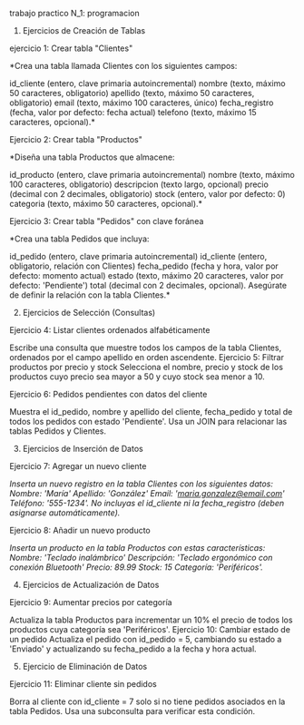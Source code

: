 trabajo practico N_1: programacion 

1. Ejercicios de Creación de Tablas

ejercicio 1: Crear tabla "Clientes"

*Crea una tabla llamada Clientes con los siguientes campos:

id_cliente (entero, clave primaria autoincremental)
nombre (texto, máximo 50 caracteres, obligatorio)
apellido (texto, máximo 50 caracteres, obligatorio)
email (texto, máximo 100 caracteres, único)
fecha_registro (fecha, valor por defecto: fecha actual)
telefono (texto, máximo 15 caracteres, opcional).*

Ejercicio 2: Crear tabla "Productos"

*Diseña una tabla Productos que almacene:

id_producto (entero, clave primaria autoincremental)
nombre (texto, máximo 100 caracteres, obligatorio)
descripcion (texto largo, opcional)
precio (decimal con 2 decimales, obligatorio)
stock (entero, valor por defecto: 0)
categoria (texto, máximo 50 caracteres, opcional).*

Ejercicio 3: Crear tabla "Pedidos" con clave foránea

*Crea una tabla Pedidos que incluya:

id_pedido (entero, clave primaria autoincremental)
id_cliente (entero, obligatorio, relación con Clientes)
fecha_pedido (fecha y hora, valor por defecto: momento actual)
estado (texto, máximo 20 caracteres, valor por defecto: 'Pendiente')
total (decimal con 2 decimales, opcional).
Asegúrate de definir la relación con la tabla Clientes.*

2. Ejercicios de Selección (Consultas)

Ejercicio 4: Listar clientes ordenados alfabéticamente

Escribe una consulta que muestre todos los campos de la tabla Clientes,
ordenados por el campo apellido en orden ascendente.
Ejercicio 5: Filtrar productos por precio y stock
Selecciona el nombre, precio y stock de los productos cuyo precio sea mayor a 50
y cuyo stock sea menor a 10.

Ejercicio 6: Pedidos pendientes con datos del cliente

Muestra el id_pedido, nombre y apellido del cliente, fecha_pedido y total de todos
los pedidos con estado 'Pendiente'. Usa un JOIN para relacionar las tablas Pedidos y
Clientes.

3. Ejercicios de Inserción de Datos

Ejercicio 7: Agregar un nuevo cliente

*Inserta un nuevo registro en la tabla Clientes con los siguientes datos:
Nombre: 'María'
Apellido: 'González'
Email: 'maria.gonzalez@email.com'
Teléfono: '555-1234'.
No incluyas el id_cliente ni la fecha_registro (deben asignarse automáticamente).*

Ejercicio 8: Añadir un nuevo producto

*Inserta un producto en la tabla Productos con estas características:
Nombre: 'Teclado inalámbrico'
Descripción: 'Teclado ergonómico con conexión Bluetooth'
Precio: 89.99
Stock: 15
Categoría: 'Periféricos'.*

4. Ejercicios de Actualización de Datos

Ejercicio 9: Aumentar precios por categoría

Actualiza la tabla Productos para incrementar un 10% el precio de todos los
productos cuya categoría sea 'Periféricos'.
Ejercicio 10: Cambiar estado de un pedido
Actualiza el pedido con id_pedido = 5, cambiando su estado a 'Enviado' y
actualizando su fecha_pedido a la fecha y hora actual.

5. Ejercicio de Eliminación de Datos

Ejercicio 11: Eliminar cliente sin pedidos

Borra al cliente con id_cliente = 7 solo si no tiene pedidos asociados en la tabla
Pedidos. Usa una subconsulta para verificar esta condición.
